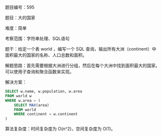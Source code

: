 题目编号：595

题目：大的国家

难度：简单

考察范围：字符串处理、SQL语句

题干：给定一个表 world ，编写一个 SQL 查询，输出所有大洲（continent）中面积最大的国家的名称、人口总数和面积。

解题思路：首先需要根据大洲进行分组，然后在每个大洲中找到面积最大的国家。可以使用子查询和聚合函数来实现。

解决方案：

```sql
SELECT w.name, w.population, w.area
FROM world w
WHERE w.area = (
    SELECT MAX(area)
    FROM world
    WHERE continent = w.continent
)
```

算法复杂度：时间复杂度为 O(n^2)，空间复杂度为 O(1)。